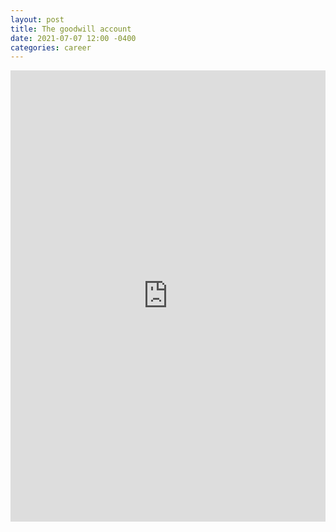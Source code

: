 ```yaml
---
layout: post
title: The goodwill account
date: 2021-07-07 12:00 -0400
categories: career
---
```

<iframe src="https://www.linkedin.com/embed/feed/update/urn:li:share:6818567778430275584" height="722" width="504" frameborder="0" allowfullscreen="" title="Embedded post"></iframe>
